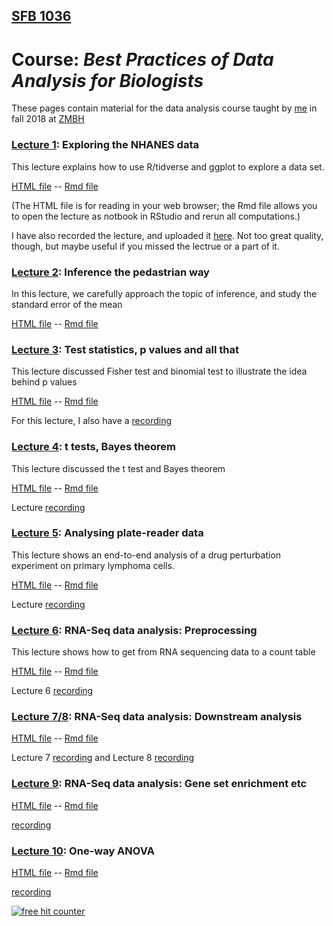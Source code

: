 ## [SFB 1036](https://www.zmbh.uni-heidelberg.de/sfb1036/)
# Course: *Best Practices of Data Analysis for Biologists*

These pages contain material for the data analysis course taught by [me](https://www.zmbh.uni-heidelberg.de/Anders/default.shtml) in fall 2018 at [ZMBH](https://www.zmbh.uni-heidelberg.de/)

### [Lecture 1](lecture1.html): Exploring the NHANES data

This lecture explains how to use R/tidverse and ggplot to explore a data set.

[HTML file](lecture1.html)  --  [Rmd file](lecture1.Rmd)

(The HTML file is for reading in your web browser; the Rmd file allows you to open the lecture as notbook in RStudio and rerun all computations.)

I have also recorded the lecture, and uploaded it [here](https://www.youtube.com/watch?v=CphBsb1UCgs). Not too great quality, though, but maybe useful if you missed the lectrue or a part of it.


### [Lecture 2](lecture2.html): Inference the pedastrian way

In this lecture, we carefully approach the topic of inference, and study the standard error of the mean

[HTML file](lecture2.html)  --  [Rmd file](lecture2.Rmd)


### [Lecture 3](lecture3.html): Test statistics, p values and all that

This lecture discussed Fisher test and binomial test to illustrate the idea behind p values

[HTML file](tests.html)  --  [Rmd file](tests.Rmd)

For this lecture, I also have a [recording](https://www.youtube.com/watch?v=lg7-wBK9Cxw)


### [Lecture 4](lecture4.html): t tests, Bayes theorem

This lecture discussed the t test and Bayes theorem

[HTML file](lecture4.html)  --  [Rmd file](lecture4.Rmd)

Lecture [recording](https://www.youtube.com/watch?v=5Rqwa18QifM)


### [Lecture 5](lecture5.html): Analysing plate-reader data

This lecture shows an end-to-end analysis of a drug perturbation experiment on primary lymphoma cells.

[HTML file](lecture5.html)  --  [Rmd file](lecture5.Rmd)

Lecture [recording](https://www.youtube.com/watch?v=olEQIRasSSc)


### [Lecture 6](lecture6.html): RNA-Seq data analysis: Preprocessing

This lecture shows how to get from RNA sequencing data to a count table

[HTML file](lecture6.html)  --  [Rmd file](lecture6.Rmd)

Lecture 6 [recording](https://youtu.be/tULYFW2XXpM) 


### [Lecture 7/8](lecture8.html): RNA-Seq data analysis: Downstream analysis

[HTML file](lecture8.html)  --  [Rmd file](lecture8.Rmd)

Lecture 7 [recording](https://youtu.be/UGQJEmo1yPY) and 
Lecture 8 [recording](https://www.youtube.com/watch?v=eXUOHSsqP18)


### [Lecture 9](lecture9.html): RNA-Seq data analysis: Gene set enrichment etc

[HTML file](lecture9.html)  --  [Rmd file](lecture9.Rmd)

[recording](https://youtu.be/ASr-Y-phWfI)


### [Lecture 10](lecture10.html): One-way ANOVA

[HTML file](lecture10.html)  --  [Rmd file](lecture10.Rmd)

[recording](https://www.youtube.com/watch?v=1ovFsYWcSpo)



<!-- Default Statcounter code for Data analysis course
https://simon-anders.github.io/data_analysis_course/ -->
<script type="text/javascript">
var sc_project=11861680; 
var sc_invisible=1; 
var sc_security="52b97ecc"; 
</script>
<script type="text/javascript"
src="https://www.statcounter.com/counter/counter.js"
async></script>
<noscript><div class="statcounter"><a title="free hit
counter" href="http://statcounter.com/" target="_blank"><img
class="statcounter"
src="//c.statcounter.com/11861680/0/52b97ecc/1/" alt="free
hit counter"></a></div></noscript>
<!-- End of Statcounter Code -->